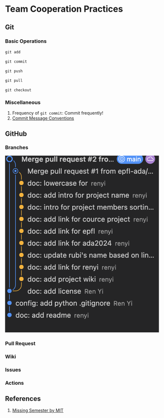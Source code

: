 # Team Cooperation Practices

## Git

### Basic Operations
`git add`

`git commit`

`git push`

`git pull`


`git checkout`


### Miscellaneous
1. Frequency of `git commit`: Commit frequently!
2. [Commit Message Conventions](https://www.conventionalcommits.org/en/v1.0.0/#summary)


## GitHub
### Branches

![cooperation practice](/imgs/branches.png)

### Pull Request

### Wiki

### Issues

### Actions

## References
1. [Missing Semester by MIT](https://missing.csail.mit.edu)
